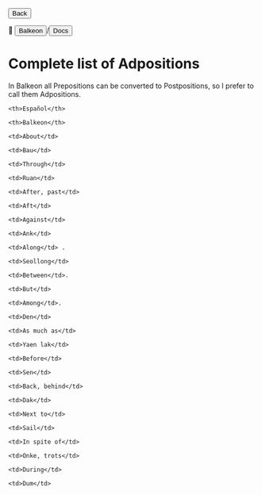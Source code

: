 <button class="button-82-pushable" role="button" onclick="history.back()">
  <span class="button-82-shadow"></span>
  <span class="button-82-edge"></span>
  <span class="button-82-front text">
  Back </span> </button>

📂 <button class="button-16" role="button" onclick="location.href='../../index'">Balkeon</button>/<button class="button-16" role="button" onclick="location.href='../index'">Docs</button>

# Complete list of Adpositions

In Balkeon all Prepositions can be converted to Postpositions, so I prefer to call them Adpositions.


  <table style="width:100%">

  <theader>

  <tr>

    <th>Español</th>

    <th>Balkeon</th>

  </tr>

  </theader>

  <tbody>

  <tr>

    <td>About</td>

    <td>Bau</td>

  </tr>

  <tr>

    <td>Through</td>

    <td>Ruan</td>

  </tr>

  <tr>

    <td>After, past</td>

    <td>Aft</td>

  </tr>

  <tr>

    <td>Against</td>

    <td>Ank</td>

  </tr>

  <tr>

    <td>Along</td> .

    <td>Seollong</td>

  </tr>

  <tr>

    <td>Between</td>.

    <td>But</td>

  </tr>

  <tr>

    <td>Among</td>.

    <td>Den</td>

  </tr>  

  <tr>

    <td>As much as</td>

    <td>Yaen lak</td>

  </tr>

  <tr>

    <td>Before</td>

    <td>Sen</td>

  </tr>

  <tr>

    <td>Back, behind</td>

    <td>Dak</td>

  </tr>

  <tr>

    <td>Next to</td> 

    <td>Sail</td>

  </tr>

  <tr>

    <td>In spite of</td>

    <td>Onke, trots</td>

  </tr>

  <tr>

    <td>During</td>

    <td>Dum</td>
  </tr>

  </tbody>
  </table>
